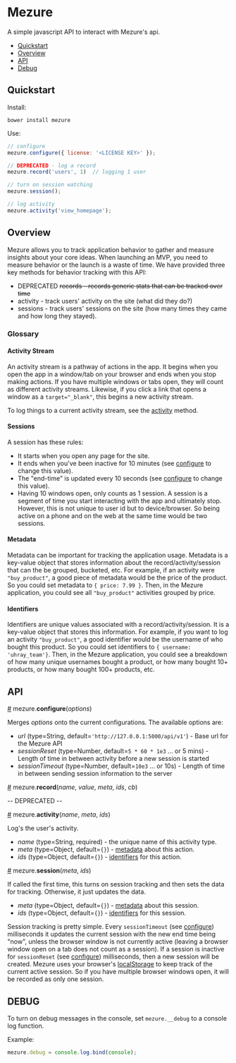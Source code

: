 # Mezure

A simple javascript API to interact with Mezure's api.

* [Quickstart](#quickstart)
* [Overview](#overview)
* [API](#api)
* [Debug](#debug)

## Quickstart

Install:
```
bower install mezure
```

Use:
```js
// configure
mezure.configure({ license: '<LICENSE KEY>' });

// DEPRECATED - log a record
mezure.record('users', 1)  // logging 1 user

// turn on session watching
mezure.session();

// log activity
mezure.activity('view_homepage');
```

## Overview

Mezure allows you to track application behavior to gather and measure insights about your core ideas. When launching an MVP, you need to measure behavior or the launch is a waste of time. We have provided three key methods for behavior tracking with this API:
 
  * DEPRECATED ~~records - records generic stats that can be tracked over time~~
  * activity - track users' activity on the site (what did they do?)
  * sessions - track users' sessions on the site (how many times they came and how long they stayed).

### Glossary

#### Activity Stream

An activity stream is a pathway of actions in the app. It begins when you open the app in a window/tab on your browser and ends when you stop making actions. If you have multiple windows or tabs open, they will count as different activity streams. Likewise, if you click a link that opens a window as a `target="_blank"`, this begins a new activity stream.

To log things to a current activity stream, see the [activity](#activity) method.

#### Sessions

A session has these rules:

  * It starts when you open any page for the site.
  * It ends when you've been inactive for 10 minutes (see [configure](#configure) to change this value).
  * The "end-time" is updated every 10 seconds (see [configure](#configure) to change this value).
  * Having 10 windows open, only counts as 1 session. A session is a segment of time you start interacting with the app and ultimately stop. However, this is not unique to user id but to device/browser. So being active on a phone and on the web at the same time would be two sessions.

#### Metadata

Metadata can be important for tracking the application usage. Metadata is a key-value object that stores information about the record/activity/session that can the be grouped, bucketed, etc. For example, if an activity were `"buy_product"`, a good piece of metadata would be the price of the product. So you could set metadata to `{ price: 7.99 }`. Then, in the Mezure application, you could see all `"buy_product"` activities grouped by price.

#### Identifiers

Identifiers are unique values associated with a record/activity/session. It is a key-value object that stores this information. For example, if you want to log an activity `"buy_product"`, a good identifier would be the username of who bought this product. So you could set identifiers to `{ username: 'uhray_team'}`. Then, in the Mezure application, you could see a breakdown of how many unique usernames bought a product, or how many bought 10+ products, or how many bought 100+ products, etc.

## API

<a href="#configure" name="configure">#</a> mezure.**configure**(*options*)

Merges *options* onto the current configurations. The available options are:

  * *url* (type=String, default=`'http://127.0.0.1:5000/api/v1'`) - Base url for the Mezure API
  * *sessionReset* (type=Number, default=`5 * 60 * 1e3` ... or 5 mins) - Length of time in between activity before a new session is started
  * *sessionTimeout* (type=Number, default=`10e3` ... or 10s) - Length of time in between sending session information to the server

<a href="#record" name="record">#</a> mezure.**record**(*name*,  *value*,  *meta*,  *ids*,  *cb*)

  -- DEPRECATED  --

<a href="#activity" name="activity">#</a> mezure.**activity**(*name*,  *meta*,  *ids*)

Log's the user's activity.

  * *name* (type=String, required) - the unique name of this activity type.
  * *meta* (type=Object, default=`{}`) - [metadata](#metadata) about this action.
  * *ids* (type=Object, default=`{}`) - [identifiers](#identifiers) for this action.

<a href="#session" name="session">#</a> mezure.**session**(*meta*,  *ids*)

If called the first time, this turns on session tracking and then sets the data for tracking. Otherwise, it just updates the data.

  * *meta* (type=Object, default=`{}`) - [metadata](#metadata) about this session.
  * *ids* (type=Object, default=`{}`) - [identifiers](#identifiers) for this session.

Session tracking is pretty simple. Every `sessionTimeout` (see [configure](#configure)) milliseconds it updates the current session with the new end time being "now", unless the browser window is not currently active (leaving a browser window open on a tab does not count as a session). If a session is inactive for `sessionReset` (see [configure](#configure)) milliseconds, then a new session will be created. Mezure uses your browser's [localStorage](http://diveintohtml5.info/storage.html) to keep track of the current active session. So if you have multiple browser windows open, it will be recorded as only one session.

## DEBUG

To turn on debug messages in the console, set `mezure.__debug` to a console log function.

Example:

```js
mezure.debug = console.log.bind(console);
```

